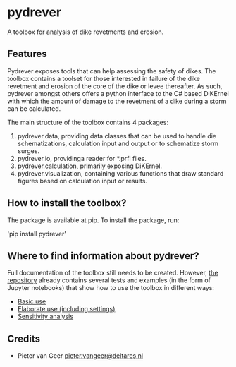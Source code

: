# pydrever

A toolbox for analysis of dike revetments and erosion.

## Features
Pydrever exposes tools that can help assessing the safety of dikes. The toolbox contains a toolset for those interested in failure of the dike revetment and erosion of the core of the dike or levee thereafter. As such, pydrever amongst others offers a python interface to the C# based DiKErnel with which the amount of damage to the revetment of a dike during a storm can be calculated.

The main structure of the toolbox contains 4 packages:
1. pydrever.data, providing data classes that can be used to handle die schematizations, calculation input and output or to schematize storm surges.
2. pydrever.io, providinga reader for *.prfl files.
3. pydrever.calculation, primarily exposing DiKErnel.
4. pydrever.visualization, containing various functions that draw standard figures based on calculation input or results.

## How to install the toolbox?
The package is available at pip. To install the package, run:

'pip install pydrever'

## Where to find information about pydrever?
Full documentation of the toolbox still needs to be created. However, [the repository](https://github.com/Deltares-research/pydrever/) already contains several tests and examples (in the form of Jupyter notebooks) that show how to use the toolbox in different ways:
* [Basic use](https://github.com/Deltares-research/pydrever/blob/main/examples/example_basic.ipynb)
* [Elaborate use (including settings)](https://github.com/Deltares-research/pydrever/blob/main/examples/example_elaborate.ipynb)
* [Sensitivity analysis](https://github.com/Deltares-research/pydrever/blob/main/examples/example_sensitivity.ipynb)

Credits
-------

* Pieter van Geer <pieter.vangeer@deltares.nl>